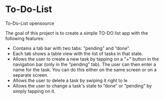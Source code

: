 # To-Do-List
To-Do-List opensource

The goal of this project is to create a simple TO-DO list app with the following features:
*  Contains a tab bar with two tabs: “pending” and “done”.
*  Each tab shows a table view with the list of tasks in that state.
*  Allows the user to create a new task by tapping on a "+" button in the navigation bar (only in the “pending” tab). The user can then enter a name for the task. You can do this either on the same screen or on a separate screen.
*  Allows the user to delete a task by swiping it right to le 
*  Allows the user to change a task's state to “done” or “pending” by simply tapping on it.
